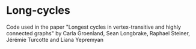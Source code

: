 # Long-cycles

Code used in the paper "Longest cycles in vertex-transitive and highly connected graphs" by Carla Groenland, Sean Longbrake, Raphael Steiner, Jérémie Turcotte and Liana Yepremyan